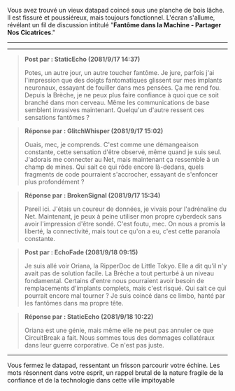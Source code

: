 Vous avez trouvé un vieux datapad coincé sous une planche de bois lâche. Il est fissuré et poussiéreux, mais toujours fonctionnel. L'écran s'allume, révélant un fil de discussion intitulé "**Fantôme dans la Machine - Partager Nos Cicatrices**."

---

---

> **Post par : StaticEcho (2081/9/17 14:37)**
>
> Potes, un autre jour, un autre toucher fantôme. Je jure, parfois j'ai l'impression que des doigts fantomatiques glissent sur mes implants neuronaux, essayant de fouiller dans mes pensées. Ça me rend fou. Depuis la Brèche, je ne peux plus faire confiance à quoi que ce soit branché dans mon cerveau. Même les communications de base semblent invasives maintenant. Quelqu'un d'autre ressent ces sensations fantômes ?

> **Réponse par : GlitchWhisper (2081/9/17 15:02)**
>
> Ouais, mec, je comprends. C'est comme une démangeaison constante, cette sensation d'être observé, même quand je suis seul. J'adorais me connecter au Net, mais maintenant ça ressemble à un champ de mines. Qui sait ce qui rôde encore là-dedans, quels fragments de code pourraient s'accrocher, essayant de s'enfoncer plus profondément ?

> **Réponse par : BrokenSignal (2081/9/17 15:34)**
>
> Pareil ici. J'étais un coureur de données, je vivais pour l'adrénaline du Net. Maintenant, je peux à peine utiliser mon propre cyberdeck sans avoir l'impression d'être sondé. C'est foutu, mec. On nous a promis la liberté, la connectivité, mais tout ce qu'on a eu, c'est cette paranoïa constante.

> **Post par : EchoFade (2081/9/18 09:15)**
>
> Je suis allé voir Oriana, la RipperDoc de Little Tokyo. Elle a dit qu'il n'y avait pas de solution facile. La Brèche a tout perturbé à un niveau fondamental. Certains d'entre nous pourraient avoir besoin de remplacements d'implants complets, mais c'est risqué. Qui sait ce qui pourrait encore mal tourner ? Je suis coincé dans ce limbo, hanté par les fantômes dans ma propre tête.

> **Réponse par : StaticEcho (2081/9/18 10:22)**
>
> Oriana est une génie, mais même elle ne peut pas annuler ce que CircuitBreak a fait. Nous sommes tous des dommages collatéraux dans leur guerre corporative. Ce n'est pas juste.

---

Vous fermez le datapad, ressentant un frisson parcourir votre échine. Les mots résonnent dans votre esprit, un rappel brutal de la nature fragile de la confiance et de la technologie dans cette ville impitoyable
